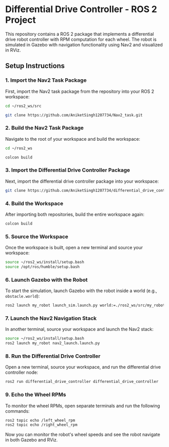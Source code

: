 # Differential Drive Controller - ROS 2 Project

This repository contains a ROS 2 package that implements a differential drive robot controller with RPM computation for each wheel. The robot is simulated in Gazebo with navigation functionality using Nav2 and visualized in RViz.

## Setup Instructions

### 1. Import the Nav2 Task Package

First, import the Nav2 task package from the repository into your ROS 2 workspace:

```bash
cd ~/ros2_ws/src

git clone https://github.com/AniketSingh1207734/Nav2_task.git
```

### 2. Build the Nav2 Task Package

Navigate to the root of your workspace and build the workspace:

```bash
cd ~/ros2_ws

colcon build
```

### 3. Import the Differential Drive Controller Package

Next, import the differential drive controller package into your workspace:

```bash
git clone https://github.com/AniketSingh1207734/differential_drive_controller.git
```

### 4. Build the Workspace

After importing both repositories, build the entire workspace again:

```bash
colcon build
```

### 5. Source the Workspace

Once the workspace is built, open a new terminal and source your workspace:

```bash
source ~/ros2_ws/install/setup.bash
source /opt/ros/humble/setup.bash
```

### 6. Launch Gazebo with the Robot

To start the simulation, launch Gazebo with the robot inside a world (e.g., `obstacle.world`):

```bash
ros2 launch my_robot launch_sim.launch.py world:=./ros2_ws/src/my_robot/worlds/obstacle.world
```

### 7. Launch the Nav2 Navigation Stack

In another terminal, source your workspace and launch the Nav2 stack:

```bash
source ~/ros2_ws/install/setup.bash
ros2 launch my_robot nav2_launch.launch.py
```

### 8. Run the Differential Drive Controller

Open a new terminal, source your workspace, and run the differential drive controller node:

```bash
ros2 run differential_drive_controller differential_drive_controller
```

### 9. Echo the Wheel RPMs

To monitor the wheel RPMs, open separate terminals and run the following commands:

```bash
ros2 topic echo /left_wheel_rpm
ros2 topic echo /right_wheel_rpm
```

Now you can monitor the robot's wheel speeds and see the robot navigate in both Gazebo and RViz.
